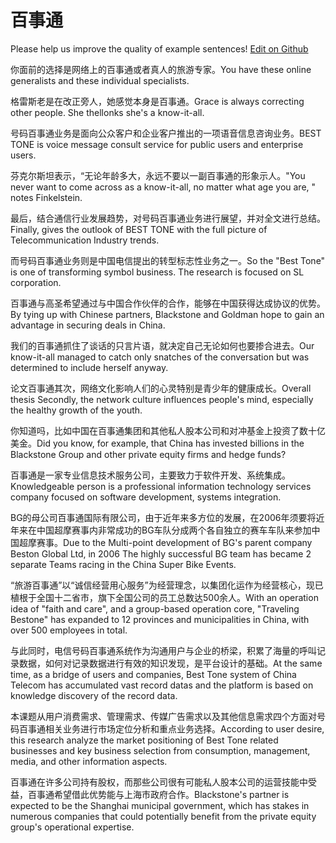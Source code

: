 # 百事通

Please help us improve the quality of example sentences! [Edit on Github](https://github.com/jiyushe/jiyu-example-sentence-source/blob/main/chinese/baishitong.md)

<p><span class="chinese">你面前的选择是网络上的百事通或者真人的旅游专家。</span><span class="english">You have these online generalists and these individual specialists.</span></p>

<p><span class="chinese">格雷斯老是在改正旁人，她感觉本身是百事通。</span><span class="english">Grace is always correcting other people. She thellonks she's a know-it-all.</span></p>

<p><span class="chinese">号码百事通业务是面向公众客户和企业客户推出的一项语音信息咨询业务。</span><span class="english">BEST TONE is voice message consult service for public users and enterprise users.</span></p>

<p><span class="chinese">芬克尔斯坦表示，“无论年龄多大，永远不要以一副百事通的形象示人。</span><span class="english">"You never want to come across as a know-it-all, no matter what age you are, " notes Finkelstein.</span></p>

<p><span class="chinese">最后，结合通信行业发展趋势，对号码百事通业务进行展望，并对全文进行总结。</span><span class="english">Finally, gives the outlook of BEST TONE with the full picture of Telecommunication Industry trends.</span></p>

<p><span class="chinese">而号码百事通业务则是中国电信提出的转型标志性业务之一。</span><span class="english">So the "Best Tone" is one of transforming symbol business. The research is focused on SL corporation.</span></p>

<p><span class="chinese">百事通与高圣希望通过与中国合作伙伴的合作，能够在中国获得达成协议的优势。</span><span class="english">By tying up with Chinese partners, Blackstone and Goldman hope to gain an advantage in securing deals in China.</span></p>

<p><span class="chinese">我们的百事通抓住了谈话的只言片语，就决定自己无论如何也要掺合进去。</span><span class="english">Our know-it-all managed to catch only snatches of the conversation but was determined to include herself anyway.</span></p>

<p><span class="chinese">论文百事通其次，网络文化影响人们的心灵特别是青少年的健康成长。</span><span class="english">Overall thesis Secondly, the network culture influences people's mind, especially the healthy growth of the youth.</span></p>

<p><span class="chinese">你知道吗，比如中国在百事通集团和其他私人股本公司和对冲基金上投资了数十亿美金。</span><span class="english">Did you know, for example, that China has invested billions in the Blackstone Group and other private equity firms and hedge funds?</span></p>

<p><span class="chinese">百事通是一家专业信息技术服务公司，主要致力于软件开发、系统集成。</span><span class="english">Knowledgeable person is a professional information technology services company focused on software development, systems integration.</span></p>

<p><span class="chinese">BG的母公司百事通国际有限公司，由于近年来多方位的发展，在2006年须要将近年来在中国超摩赛事内非常成功的BG车队分成两个各自独立的赛车车队来参加中国超摩赛事。</span><span class="english">Due to the Multi-point development of BG's parent company Beston Global Ltd, in 2006 The highly successful BG team has became 2 separate Teams racing in the China Super Bike Events.</span></p>

<p><span class="chinese">“旅游百事通”以“诚信经营用心服务”为经营理念，以集团化运作为经营核心，现已植根于全国十二省市，旗下全国公司的员工总数达500余人。</span><span class="english">With an operation idea of "faith and care", and a group-based operation core, "Traveling Bestone" has expanded to 12 provinces and municipalities in China, with over 500 employees in total.</span></p>

<p><span class="chinese">与此同时，电信号码百事通系统作为沟通用户与企业的桥梁，积累了海量的呼叫记录数据，如何对记录数据进行有效的知识发现，是平台设计的基础。</span><span class="english">At the same time, as a bridge of users and companies, Best Tone system of China Telecom has accumulated vast record datas and the platform is based on knowledge discovery of the record data.</span></p>

<p><span class="chinese">本课题从用户消费需求、管理需求、传媒广告需求以及其他信息需求四个方面对号码百事通相关业务进行市场定位分析和重点业务选择。</span><span class="english">According to user desire, this research analyze the market positioning of Best Tone related businesses and key business selection from consumption, management, media, and other information aspects.</span></p>

<p><span class="chinese">百事通在许多公司持有股权，而那些公司很有可能私人股本公司的运营技能中受益，百事通希望借此优势能与上海市政府合作。</span><span class="english">Blackstone's partner is expected to be the Shanghai municipal government, which has stakes in numerous companies that could potentially benefit from the private equity group's operational expertise.</span></p>

